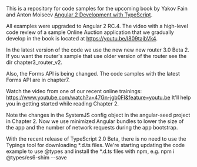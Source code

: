 This is a repository for code samples for the upcoming book by Yakov Fain and Anton Moiseev <a href="https://manning.com/books/angular-2-development-with-typescript">Angular 2 Development with TypeScript</a>. 

All examples were upgraded to Angular 2 RC.4.  The video with a high-level code review of a sample Online Auction application that we gradually develop in the book is located at https://youtu.be/I809tajbVk4.

In the latest version of the code we use the new new new router 3.0 Beta 2. If you want the router's sample that use older version of the router see the dir chapter3_router_v2.

Also, the Forms API is being changed. The code samples with the latest Forms API are in chapter7.

Watch the video from one of our recent online trainings:
https://www.youtube.com/watch?v=47Gn-jgb0FI&feature=youtu.be
It'll help you in getting started while reading Chapter 2.

Note the changes in the SystemJS config object in the angular-seed project in Chapter 2. Now we use minimized Angular bundles to lower the size of the app and the number of network requests during the app bootstrap.

With the recent release of TypeScript 2.0 Beta, there is no need to use the Typings tool for downloading *.d.ts files. We're starting updating the code example to use @types and install the *.d.ts files with npm, e.g. 
npm i @types/es6-shim --save

